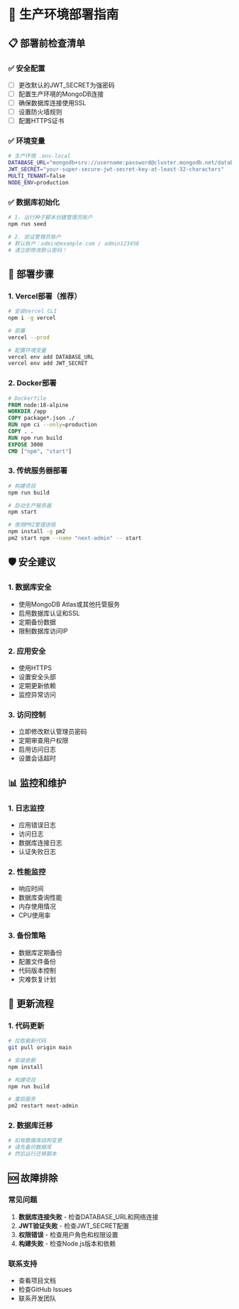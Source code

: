 # 🚀 生产环境部署指南

## 📋 部署前检查清单

### ✅ 安全配置
- [ ] 更改默认的JWT_SECRET为强密码
- [ ] 配置生产环境的MongoDB连接
- [ ] 确保数据库连接使用SSL
- [ ] 设置防火墙规则
- [ ] 配置HTTPS证书

### ✅ 环境变量
```bash
# 生产环境 .env.local
DATABASE_URL="mongodb+srv://username:password@cluster.mongodb.net/database?retryWrites=true&w=majority"
JWT_SECRET="your-super-secure-jwt-secret-key-at-least-32-characters"
MULTI_TENANT=false
NODE_ENV=production
```

### ✅ 数据库初始化
```bash
# 1. 运行种子脚本创建管理员账户
npm run seed

# 2. 验证管理员账户
# 默认账户：admin@example.com / admin123456
# 请立即修改默认密码！
```

## 🔧 部署步骤

### 1. Vercel部署（推荐）
```bash
# 安装Vercel CLI
npm i -g vercel

# 部署
vercel --prod

# 配置环境变量
vercel env add DATABASE_URL
vercel env add JWT_SECRET
```

### 2. Docker部署
```dockerfile
# Dockerfile
FROM node:18-alpine
WORKDIR /app
COPY package*.json ./
RUN npm ci --only=production
COPY . .
RUN npm run build
EXPOSE 3000
CMD ["npm", "start"]
```

### 3. 传统服务器部署
```bash
# 构建项目
npm run build

# 启动生产服务器
npm start

# 使用PM2管理进程
npm install -g pm2
pm2 start npm --name "next-admin" -- start
```

## 🛡️ 安全建议

### 1. 数据库安全
- 使用MongoDB Atlas或其他托管服务
- 启用数据库认证和SSL
- 定期备份数据
- 限制数据库访问IP

### 2. 应用安全
- 使用HTTPS
- 设置安全头部
- 定期更新依赖
- 监控异常访问

### 3. 访问控制
- 立即修改默认管理员密码
- 定期审查用户权限
- 启用访问日志
- 设置会话超时

## 📊 监控和维护

### 1. 日志监控
- 应用错误日志
- 访问日志
- 数据库连接日志
- 认证失败日志

### 2. 性能监控
- 响应时间
- 数据库查询性能
- 内存使用情况
- CPU使用率

### 3. 备份策略
- 数据库定期备份
- 配置文件备份
- 代码版本控制
- 灾难恢复计划

## 🔄 更新流程

### 1. 代码更新
```bash
# 拉取最新代码
git pull origin main

# 安装依赖
npm install

# 构建项目
npm run build

# 重启服务
pm2 restart next-admin
```

### 2. 数据库迁移
```bash
# 如有数据库结构变更
# 请先备份数据库
# 然后运行迁移脚本
```

## 🆘 故障排除

### 常见问题
1. **数据库连接失败** - 检查DATABASE_URL和网络连接
2. **JWT验证失败** - 检查JWT_SECRET配置
3. **权限错误** - 检查用户角色和权限设置
4. **构建失败** - 检查Node.js版本和依赖

### 联系支持
- 查看项目文档
- 检查GitHub Issues
- 联系开发团队
